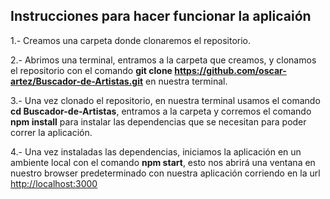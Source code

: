 ## Instrucciones para hacer funcionar la aplicaión
1.- Creamos una carpeta donde clonaremos el repositorio.

2.- Abrimos una terminal, entramos a la carpeta que creamos, y clonamos el repositorio con el comando **git clone https://github.com/oscar-artez/Buscador-de-Artistas.git** en nuestra terminal.

3.- Una vez clonado el repositorio, en nuestra terminal usamos el comando **cd Buscador-de-Artistas**, entramos a la carpeta y corremos el comando **npm install** para instalar las dependencias que se necesitan para poder correr la aplicación.

4.- Una vez instaladas las dependencias, iniciamos la aplicación en un ambiente local con el comando **npm start**, esto nos abrirá una ventana en nuestro browser predeterminado con nuestra aplicación corriendo en la url [http://localhost:3000](http://localhost:3000) 

